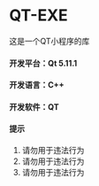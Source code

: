 # QT-EXE
这是一个QT小程序的库

#### 开发平台：Qt 5.11.1

#### 开发语言：C++

#### 开发软件：QT

#### 提示

1.  请勿用于违法行为
2.  请勿用于违法行为
3.  请勿用于违法行为
